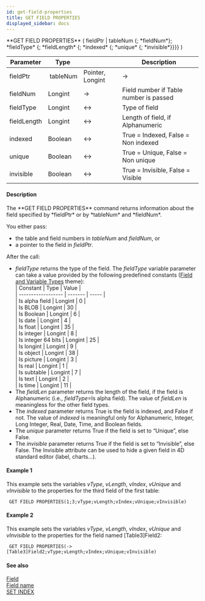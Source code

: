 ```yaml
---
id: get-field-properties
title: GET FIELD PROPERTIES
displayed_sidebar: docs
---
```


<!--REF #_command_.GET FIELD PROPERTIES.Syntax-->**GET FIELD PROPERTIES** ( fieldPtr | tableNum {; *fieldNum*}; *fieldType* {; *fieldLength* {; *indexed* {; *unique* {; *invisible*}}}} )<!-- END REF-->
<!--REF #_command_.GET FIELD PROPERTIES.Params-->
| Parameter | Type |  | Description |
| --- | --- | --- | --- |
| fieldPtr | tableNum | Pointer, Longint | -> | Table number or Field pointer |
| fieldNum | Longint | -> | Field number if Table number is passed |
| fieldType | Longint | <-> | Type of field |
| fieldLength | Longint | <-> | Length of field, if Alphanumeric |
| indexed | Boolean | <-> | True = Indexed, False = Non indexed |
| unique | Boolean | <-> | True = Unique, False = Non unique |
| invisible | Boolean | <-> | True = Invisible, False = Visible |

<!-- END REF-->

#### Description 

<!--REF #_command_.GET FIELD PROPERTIES.Summary-->The **GET FIELD PROPERTIES** command returns information about the field specified by *fieldPtr* or by *tableNum* and *fieldNum*.<!-- END REF-->

You either pass:

* the table and field numbers in *tableNum* and *fieldNum*, or
* a pointer to the field in *fieldPtr*.

After the call:

* *fieldType* returns the type of the field. The *fieldType* variable parameter can take a value provided by the following predefined constants ([Field and Variable Types](/4Dv20R6/4D/20-R6/Field-and-Variable-Types.302-6958439.en.html) theme):  
| Constant           | Type    | Value |  
| ------------------ | ------- | ----- |  
| Is alpha field     | Longint | 0     |  
| Is BLOB            | Longint | 30    |  
| Is Boolean         | Longint | 6     |  
| Is date            | Longint | 4     |  
| Is float           | Longint | 35    |  
| Is integer         | Longint | 8     |  
| Is integer 64 bits | Longint | 25    |  
| Is longint         | Longint | 9     |  
| Is object          | Longint | 38    |  
| Is picture         | Longint | 3     |  
| Is real            | Longint | 1     |  
| Is subtable        | Longint | 7     |  
| Is text            | Longint | 2     |  
| Is time            | Longint | 11    |
* The *fieldLen* parameter returns the length of the field, if the field is Alphanumeric (i.e., *fieldType*\=Is alpha field). The value of *fieldLen* is meaningless for the other field types.
* The *indexed* parameter returns True is the field is indexed, and False if not. The value of *indexed* is meaningful only for Alphanumeric, Integer, Long Integer, Real, Date, Time, and Boolean fields.
* The *unique* parameter returns True if the field is set to “Unique”, else False.
* The *invisible* parameter returns True if the field is set to “Invisible”, else False. The Invisible attribute can be used to hide a given field in 4D standard editor (label, charts...).

#### Example 1 

This example sets the variables *vType*, *vLength*, *vIndex*, *vUnique* and *vInvisible* to the properties for the third field of the first table:

```4d
 GET FIELD PROPERTIES(1;3;vType;vLength;vIndex;vUnique;vInvisible)
```

#### Example 2 

This example sets the variables *vType*, *vLength*, *vIndex*, *vUnique* and *vInvisible* to the properties for the field named \[Table3\]Field2:

```4d
 GET FIELD PROPERTIES(->[Table3]Field2;vType;vLength;vIndex;vUnique;vInvisible)
```

#### See also 

[Field](field.md)  
[Field name](field-name.md)  
[SET INDEX](set-index.md)  